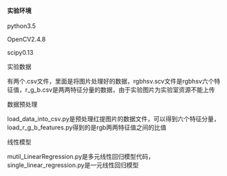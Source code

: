 #### 实验环境
python3.5 

OpenCV2.4.8

scipy0.13

实验数据

有两个.csv文件，里面是将图片处理好的数据，rgbhsv.scv文件是rgbhsv六个特征值，r_g_b.csv是两两特征分量的数据，由于实验图片为实验室资源不能上传

数据预处理

load_data_into_csv.py是预处理红提图片的数据文件，可以得到六个特征分量，load_r_g_b_features.py得到的是rgb两两特征值之间的比值

线性模型

mutil_LinearRegression.py是多元线性回归模型代码，
single_linear_regression.py是一元线性回归模型
